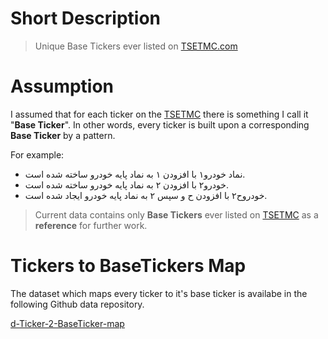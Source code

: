 # Short Description
>Unique Base Tickers ever listed on [TSETMC.com](http://www.tsetmc.com)

# Assumption
I assumed that for each ticker on the [TSETMC](http://www.tsetmc.com) 
there is something I call it "**Base Ticker**". 
In other words, every ticker is built upon a corresponding **Base Ticker**
by a pattern.


For example:

- نماد خودرو۱ با افزودن ۱ به نماد پایه خودرو ساخته شده است.
- خودرو۲ با افزودن ۲ به نماد پایه خودرو ساخته شده است.
- خودروح۲ با افزودن ح و سپس ۲ به نماد پایه خودرو ایجاد شده است.


> Current data contains only **Base Tickers** ever listed on [TSETMC](http://www.tsetmc.com) as a **reference** for further work. 

# Tickers to BaseTickers Map
The dataset which maps every ticker to it's base ticker is availabe
in the following Github data repository.

[d-Ticker-2-BaseTicker-map](https://github.com/imahdimir/d-Ticker-2-BaseTicker-map)
##